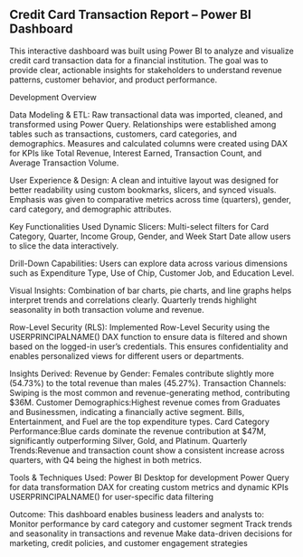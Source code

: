 ## Credit Card Transaction Report – Power BI Dashboard

This interactive dashboard was built using Power BI to analyze and visualize credit card transaction data for a financial institution. The goal was to provide clear, actionable insights for stakeholders to understand revenue patterns, customer behavior, and product performance.

Development Overview

Data Modeling & ETL:
Raw transactional data was imported, cleaned, and transformed using Power Query.
Relationships were established among tables such as transactions, customers, card categories, and demographics.
Measures and calculated columns were created using DAX for KPIs like Total Revenue, Interest Earned, Transaction Count, and Average Transaction Volume.

User Experience & Design:
A clean and intuitive layout was designed for better readability using custom bookmarks, slicers, and synced visuals.
Emphasis was given to comparative metrics across time (quarters), gender, card category, and demographic attributes.

Key Functionalities Used
Dynamic Slicers:
Multi-select filters for Card Category, Quarter, Income Group, Gender, and Week Start Date allow users to slice the data interactively.

Drill-Down Capabilities:
Users can explore data across various dimensions such as Expenditure Type, Use of Chip, Customer Job, and Education Level.

Visual Insights:
Combination of bar charts, pie charts, and line graphs helps interpret trends and correlations clearly.
Quarterly trends highlight seasonality in both transaction volume and revenue.

Row-Level Security (RLS):
Implemented Row-Level Security using the USERPRINCIPALNAME() DAX function to ensure data is filtered and shown based on the logged-in user’s credentials.
This ensures confidentiality and enables personalized views for different users or departments.

Insights Derived:
Revenue by Gender: Females contribute slightly more (54.73%) to the total revenue than males (45.27%).
Transaction Channels: Swiping is the most common and revenue-generating method, contributing $36M.
Customer Demographics:Highest revenue comes from Graduates and Businessmen, indicating a financially active segment.
Bills, Entertainment, and Fuel are the top expenditure types.
Card Category Performance:Blue cards dominate the revenue contribution at $47M, significantly outperforming Silver, Gold, and Platinum.
Quarterly Trends:Revenue and transaction count show a consistent increase across quarters, with Q4 being the highest in both metrics.

Tools & Techniques Used:
Power BI Desktop for development
Power Query for data transformation
DAX for creating custom metrics and dynamic KPIs
USERPRINCIPALNAME() for user-specific data filtering


Outcome:
This dashboard enables business leaders and analysts to:
Monitor performance by card category and customer segment
Track trends and seasonality in transactions and revenue
Make data-driven decisions for marketing, credit policies, and customer engagement strategies
